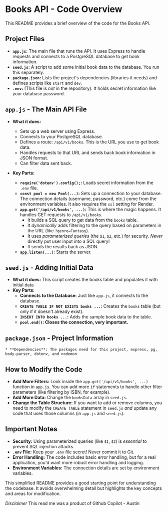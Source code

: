# Books API - Code Overview

This README provides a brief overview of the code for the Books API.

## Project Files

*   **`app.js`:**  The main file that runs the API.  It uses Express to handle requests and connects to a PostgreSQL database to get book information.
*   **`seed.js`:**  A script to add some initial book data to the database.  You run this separately.
*   **`package.json`:**  Lists the project's dependencies (libraries it needs) and defines scripts like `start` and `dev`.
*   **`.env`:**  (This file is *not* in the repository). It holds secret information like your database password.

## `app.js` - The Main API File

*   **What it does:**
    *   Sets up a web server using Express.
    *   Connects to your PostgreSQL database.
    *   Defines a route: `/api/v1/books`. This is the URL you use to get book data.
    *   Handles requests to that URL and sends back book information in JSON format.
    * Can filter data sent back.

*   **Key Parts:**
    *   **`require('dotenv').config();`:**  Loads secret information from the `.env` file.
    *   **`const pool = new Pool(...)`:**  Sets up a connection to your database.  The connection details (username, password, etc.) come from the environment variables.  It also requires the `ssl` setting for Render.
    *   **`app.get('/api/v1/books', ...)`:**  This is where the magic happens.  It handles GET requests to `/api/v1/books`.
        *   It builds a SQL query to get data from the `books` table.
        *   It *dynamically* adds filtering to the query based on parameters in the URL (like `?genre=Fantasy`).
        *   It uses *parameterized queries* (the `$1`, `$2`, etc.) for security.  *Never* directly put user input into a SQL query!
        *   It sends the results back as JSON.
    *  **`app.listen(...)`**: Starts the server.

## `seed.js` - Adding Initial Data

* **What it does:** This script creates the books table and populates it with initial data
*   **Key Parts:**
    *   **Connects to the Database:**  Just like `app.js`, it connects to the database.
    *   **`CREATE TABLE IF NOT EXISTS books ...`:** Creates the `books` table (but only if it doesn't already exist).
    *   **`INSERT INTO books ...`:**  Adds the sample book data to the table.
    *   **`pool.end()`: Closes the connection, very important.**

## `package.json` - Project Information
    * **Dependencies**: The packages need for this project, express, pg, body-parser, dotenv, and nodemon

## How to Modify the Code

*   **Add More Filters:**  Look inside the `app.get('/api/v1/books', ...)` function in `app.js`.  You can add more `if` statements to handle other filter parameters (like filtering by ISBN, for example).
*   **Add More Data:** Change the `booksData` array in `seed.js`.
*   **Change the Table Structure:**  If you want to add or remove columns, you need to modify the `CREATE TABLE` statement in `seed.js` *and* update any code that uses those columns (in `app.js` and `seed.js`).

## Important Notes

*   **Security:**  Using parameterized queries (like `$1`, `$2`) is *essential* to prevent SQL injection attacks.
*   **`.env` File:** Keep your `.env` file secret!  Never commit it to Git.
*   **Error Handling:** The code includes basic error handling, but for a real application, you'd want more robust error handling and logging.
* **Environment Variables:** The connection details are set by environment variables.

This simplified README provides a good starting point for understanding the codebase. It avoids overwhelming detail but highlights the key concepts and areas for modification.




*Disclaimer*
This read me was a product of Github Copilot -
Austin
